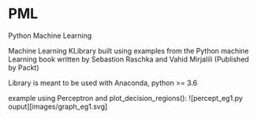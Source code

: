 # PML
Python Machine Learning

Machine Learning KLibrary built using examples from the Python machine Learning book written by 
Sebastion Raschka and Vahid Mirjalili (Published by Packt)

Library is meant to be used with Anaconda, python >= 3.6


example using Perceptron and plot_decision_regions():
![percept_eg1.py ouput][images/graph_eg1.svg]
